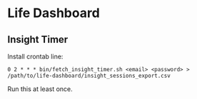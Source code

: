 # Life Dashboard

## Insight Timer

Install crontab line:

`0 2 * * * bin/fetch_insight_timer.sh <email> <password> > /path/to/life-dashboard/insight_sessions_export.csv`

Run this at least once.
